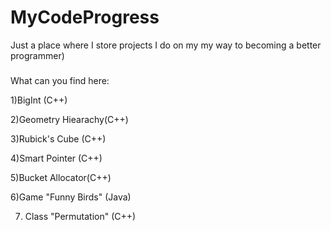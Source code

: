# MyCodeProgress
Just a place where I store projects I do on my my way to becoming a better programmer) 
###
What can you find here:

1)BigInt (C++)

2)Geometry Hiearachy(C++)

3)Rubick's Cube (C++)

4)Smart Pointer (C++)

5)Bucket Allocator(C++)

6)Game "Funny Birds" (Java)

7) Class "Permutation" (C++)
